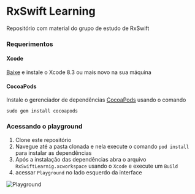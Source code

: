 # RxSwift Learning
Repositório com material do grupo de estudo de RxSwift

### Requerimentos
#### Xcode
[Baixe](https://itunes.apple.com/us/app/xcode/id497799835?ls=1&mt=12) e instale o Xcode 8.3 ou mais novo na sua máquina

#### CocoaPods
Instale o gerenciador de dependências [CocoaPods](https://guides.cocoapods.org/using/getting-started.html) usando o comando
```script
sudo gem install cocoapods
```
### Acessando o playground

1. Clone este repositório
2. Navegue até a pasta clonada e nela execute o comando `pod install` para instalar as dependências
3. Após a instalação das dependências abra o arquivo `RxSwiftLearnig.xcworkspace` usando o `Xcode` e execute um `Build`
4. acessar `Playground` no lado esquerdo da interface


![Playground](https://d26dzxoao6i3hh.cloudfront.net/items/242f2a220o2F433n0m3i/Screen%20Shot%202017-06-28%20at%206.14.16%20PM.png?v=7852fac9)


